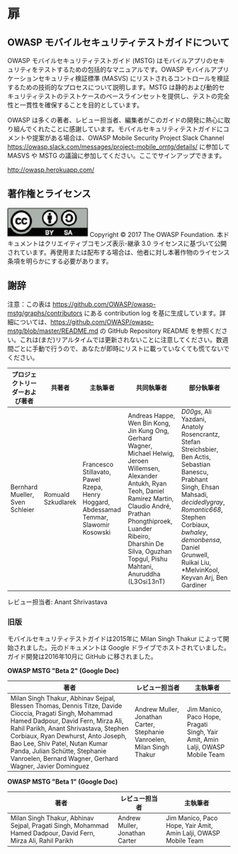# 扉

## OWASP モバイルセキュリティテストガイドについて

OWASP モバイルセキュリティテストガイド (MSTG) はモバイルアプリのセキュリティをテストするための包括的なマニュアルです。OWASP モバイルアプリケーションセキュリティ検証標準 (MASVS) にリストされるコントロールを検証するための技術的なプロセスについて説明します。MSTG は静的および動的セキュリティテストのテストケースのベースラインセットを提供し、テストの完全性と一貫性を確保することを目的としています。

OWASP は多くの著者、レビュー担当者、編集者がこのガイドの開発に熱心に取り組んでくれたことに感謝しています。モバイルセキュリティテストガイドにコメントや提案がある場合は、OWASP Mobile Security Project Slack Channel https://owasp.slack.com/messages/project-mobile_omtg/details/ に参加して MASVS や MSTG の議論に参加してください。ここでサインアップできます。

http://owasp.herokuapp.com/

## 著作権とライセンス

![license](Images/license.png)
Copyright © 2017 The OWASP Foundation. 本ドキュメントはクリエイティブコモンズ表示-継承 3.0 ライセンスに基づいて公開されています。再使用または配布する場合は、他者に対し本著作物のライセンス条項を明らかにする必要があります。

## 謝辞

注意：この表は https://github.com/OWASP/owasp-mstg/graphs/contributors にある contribution log を基に生成しています。詳細については、https://github.com/OWASP/owasp-mstg/blob/master/README.md の GitHub Repository README を参照ください。これは(まだ)リアルタイムでは更新されないことに注意してください。数週間ごとに手動で行うので、あなたが即時にリストに載っていなくても慌てないでください。

| プロジェクトリーダーおよび著者 | 共著者 | 主執筆者 | 共同執筆者 | 部分執筆者 |
| --- | --- | --- | --- | --- |
| Bernhard Mueller, Sven Schleier | Romuald Szkudlarek | Francesco Stillavato, Pawel Rzepa, Henry Hoggard, Abdessamad Temmar, Slawomir Kosowski | Andreas Happe, Wen Bin Kong, Jin Kung Ong, Gerhard Wagner, Michael Helwig, Jeroen Willemsen, Alexander Antukh,  Ryan Teoh, Daniel Ramirez Martin, Claudio André, Prathan Phongthiproek, Luander Ribeiro, Dharshin De Silva, Oguzhan Topgul, Pishu Mahtani, Anuruddha (L3Osi13nT) | *D00gs*, Ali Yazdani, Anatoly Rosencrantz, Stefan Streichsbier, Ben Actis, Sebastian Banescu, Prabhant Singh, Ehsan Mahsadi, *decidedlygray*, *Romantic668*, Stephen Corbiaux, *bwhaley*, *demonbensa*, Daniel Grunwell, Ruikai Liu, *MelvinKool, Keyvan Arj, Ben Gardiner |

レビュー担当者: Anant Shrivastava

### 旧版

モバイルセキュリティテストガイドは2015年に Milan Singh Thakur によって開始されました。元のドキュメントは Google ドライブでホストされていました。ガイド開発は2016年10月に GitHub に移されました。

**OWASP MSTG "Beta 2" (Google Doc)**

| 著者 | レビュー担当者 | 主執筆者 |
| --- | --- | --- |
| Milan Singh Thakur, Abhinav Sejpal, Blessen Thomas, Dennis Titze, Davide Cioccia, Pragati Singh, Mohammad Hamed Dadpour, David Fern, Mirza Ali, Rahil Parikh, Anant Shrivastava, Stephen Corbiaux, Ryan Dewhurst, Anto Joseph, Bao Lee, Shiv Patel, Nutan Kumar Panda, Julian Schütte, Stephanie Vanroelen, Bernard Wagner, Gerhard Wagner, Javier Dominguez | Andrew Muller, Jonathan Carter, Stephanie Vanroelen, Milan Singh Thakur  | Jim Manico, Paco Hope, Pragati Singh, Yair Amit, Amin Lalji, OWASP Mobile Team|

**OWASP MSTG "Beta 1" (Google Doc)**

| 著者 | レビュー担当者 | 主執筆者 |
| --- | --- | --- |
| Milan Singh Thakur, Abhinav Sejpal, Pragati Singh, Mohammad Hamed Dadpour, David Fern, Mirza Ali, Rahil Parikh | Andrew Muller, Jonathan Carter | Jim Manico, Paco Hope, Yair Amit, Amin Lalji, OWASP Mobile Team  |
